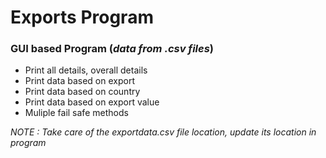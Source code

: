 # Exports Program
### GUI based Program (*data from .csv files*)

- Print all details, overall details
- Print data based on export
- Print data based on country
- Print data based on export value
- Muliple fail safe methods

*NOTE : Take care of the exportdata.csv file location, update its location in program*
